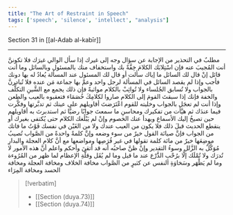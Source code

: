 ```yaml
---
title: "The Art of Restraint in Speech"
tags: ['speech', 'silence', 'intellect', "analysis"]
---
```


 Section 31 in [[al-Adab al-kabīr]]

---
مطلبٌ في التحذير من الإجابة عن سؤال وجه إلى غيرك إذا سأل الوالي غيرَك فلا تكوننَّ أنت المُجيبَ عنه فإن اسْتِلابَك الكلامَ خِفَّةٌ بك واستخفاف منك بالمسئول وبالسائل  وما أنت قائل إنْ قال لك السائل ما إياك سألت أو قال لك المسئول عند المسألة يُعادُ له بها دونك فأجب  وإذا لم يقصد السائل في المسألة لرجل واحد وعمَّ بها جماعة مَن عنده فلا تُبادرنَّ بالجواب ولا تُسابق الجُلساء ولا تُواثِبْ بالكلام مواثبةً فإن ذلك يجمع مع الشَّينِ التكلُّف والخفة  فإنك إذا سبقتَ القومَ إلى الكلام صاروا لكلامِكَ خُصَمَاء فتعقبوه بالعيب والطعن وإذا أنت لم تعجَل بالجواب وخليته للقوم اعْتَرَضتَ أقاويلهم على عينك ثم تدبَّرتها وفكَّرت فيما عندَك ثم هيَّأت من تفكيرك ومحاسنِ ما سمعتَ جوابًا رضيًّا ثم استدبرتَ به أقاويلهم حين تصيخُ إليك الأسماع ويهدأ عنك الخصوم  وإنْ لم يَبْلُغك الكلام حتى يُكتفى بغيرك أو ينقطع الحديث قبلَ ذلك فلا يكون من العيب عندك ولا من الغَبْن في نفسك فَوْتُ ما فاتك من الجواب  فإنَّ صيانَة القول خيرٌ من سوء وضعه وإنَّ كلمةً واحدةً من الصَّواب تُصيبُ موضِعَها خيرٌ من مائة كلمة تقولها في غير فُرَصِها ومواضعها مع أنَّ كلام العجلة والبدارِ مُوَكَّلٌ به الزَّلل وسوءُ التقدير وإنْ ظنَّ صاحبُه أنه قد أتقنَ وأحكم  واعلم أنَّ هذه الأُمور لا تُدرَك ولا تُمْلَك إلَّا برُحْبِ الذَّرْع عند ما قيل وما لم يُقَل وقلَّةِ الإعظام لما ظهر من المُرُوءة وما لم يَظْهَر وسَخاوَةِ النفس عن كثيرٍ من الصَّواب مخافة الخلاف ومخافة العجلة ومخافة الحسد ومخافة المِرَاء

> [!verbatim]
> - [[Section (duya.73)]]
> - [[Section (duya.74)]]
